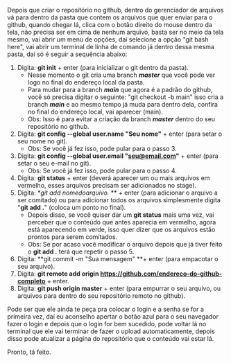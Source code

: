 Depois que criar o repositório no github, dentro do gerenciador de arquivos vá para dentro da pasta que contem os arquivos que quer enviar para o github, quando chegar lá, clica com o botão direito do mouse dentro da tela, não precisa ser em cima de nenhum arquivo, basta ser no meio da tela mesmo, vai abrir um menu de opções, daí selecione a opção "git bash here", vai abrir um terminal de linha de comando já dentro dessa mesma pasta, daí só é seguir a sequência abaixo:

1. Digita: **git init** + enter (para inicializar o git dentro da pasta).
   - Nesse momento o git cria uma branch ***master*** que você pode ver logo no final do endereço local da pasta.
   - Para mudar para a branch ***main*** que agora é a padrão do github, você só precisa digitar o seguinte: "git checkout -b main" isso cria a branch ***main*** e ao mesmo tempo já muda para dentro dela, confira no final do endereço local, vai aparecer (main).
   - Obs: Isso é para evitar a criação da branch ***master*** dentro do seu repositório no github.
2. Digita: **git config --global user.name "Seu nome"** + enter (para setar o seu nome no git).
   - Obs: Se você já fez isso, pode pular para o passo 3.
3. Digita: **git config --global user.email "seu@email.com"** + enter (para setar o seu e-mail no git).
   - Obs: Se você já fez isso, pode pular para o passo 4.
4. Digita: **git status** + enter (deverá aparecer um ou mais arquivos em vermelho, esses arquivos precisam ser adicionados no stage).
5. Digita: **git add nomedoarquivo.* ** + enter (para adicionar o arquivo a ser comitado) ou para adicionar todos os arquivos simplesmente digita "**git add .**" (coloca um ponto no final).
   - Depois disso, se você quiser dar um **git status** mais uma vez, vai perceber que o conteúdo que antes aparecia em vermelho, agora está aparecendo em verde, isso quer dizer que os arquivos estão prontos para serem comitados.
   - Obs: Se por acaso você modificar o arquivo depois que já tiver feito o **git add .** terá que repetir o passo 5.
6. Digita: **git commit -m "Sua mensagem" **+ enter (para empacotar o seu arquivo).
7. Digita: **git remote add origin https://github.com/endereco-do-github-completo** + enter.
8. Digita: **git push origin master** + enter (para empurrar o seu arquivo, ou arquivos para dentro do seu repositório remoto no github).

Pode ser que ele ainda te peça pra colocar o login e a senha se for a primeira vez, daí eu aconselho apertar o botão azul para o seu navegador fazer o login e depois que o login for bem sucedido, pode voltar lá no terminal que ele vai terminar de fazer o upload automaticamente, depois disso pode atualizar a página do repositório que o conteúdo vai estar lá.

Pronto, tá feito.